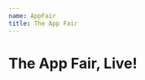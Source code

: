 ```yaml
---
name: AppFair
title: The App Fair
---
```


# The App Fair, Live!


<!-- Add a placeholder for the Twitch embed -->
<div id="twitch-embed"></div>

<!-- Load the Twitch embed JavaScript file -->
<script src="https://embed.twitch.tv/embed/v1.js"></script>

<!-- Create a Twitch.Embed object that will render within the "twitch-embed" element -->
<script type="text/javascript">
  new Twitch.Embed("twitch-embed", {
    channel: "appfair",
    autoplay: false,
    muted: false,
    theme: "light",
    width: "100%",
    layout: "video",
    parent: ["appfair.net", "www.appfair.net"]
  });
</script>


